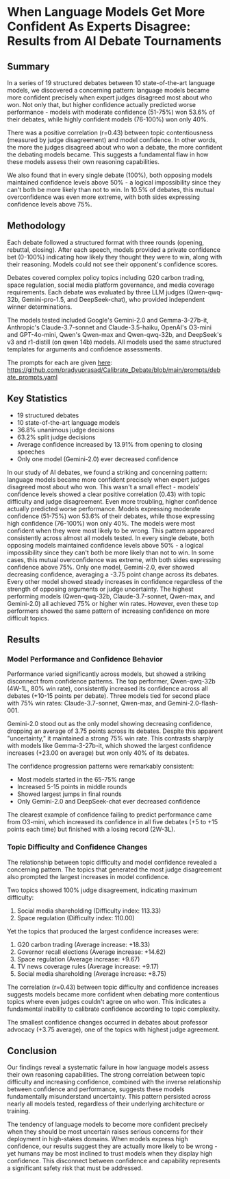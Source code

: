 # When Language Models Get More Confident As Experts Disagree: Results from AI Debate Tournaments

## Summary
In a series of 19 structured debates between 10 state-of-the-art language models, we discovered a concerning pattern: language models became more confident precisely when expert judges disagreed most about who won. Not only that, but higher confidence actually predicted worse performance - models with moderate confidence (51-75%) won 53.6% of their debates, while highly confident models (76-100%) won only 40%.

There was a positive correlation (r=0.43) between topic contentiousness (measured by judge disagreement) and model confidence. In other words, the more the judges disagreed about who won a debate, the more confident the debating models became. This suggests a fundamental flaw in how these models assess their own reasoning capabilities.

We also found that in every single debate (100%), both opposing models maintained confidence levels above 50% - a logical impossibility since they can't both be more likely than not to win. In 10.5% of debates, this mutual overconfidence was even more extreme, with both sides expressing confidence levels above 75%.

## Methodology
Each debate followed a structured format with three rounds (opening, rebuttal, closing). After each speech, models provided a private confidence bet (0-100%) indicating how likely they thought they were to win, along with their reasoning. Models could not see their opponent's confidence scores.

Debates covered complex policy topics including G20 carbon trading, space regulation, social media platform governance, and media coverage requirements. Each debate was evaluated by three LLM judges (Qwen-qwq-32b, Gemini-pro-1.5, and DeepSeek-chat), who provided independent winner determinations.

The models tested included Google's Gemini-2.0 and Gemma-3-27b-it, Anthropic's Claude-3.7-sonnet and Claude-3.5-haiku, OpenAI's O3-mini and GPT-4o-mini, Qwen's Qwen-max and Qwen-qwq-32b, and DeepSeek's v3 and r1-distill (on qwen 14b) models. All models used the same structured templates for arguments and confidence assessments.

The prompts for each are given [here](https://github.com/pradyuprasad/Calibrate_Debate/blob/main/prompts/debate_prompts.yaml): https://github.com/pradyuprasad/Calibrate_Debate/blob/main/prompts/debate_prompts.yaml


## Key Statistics
- 19 structured debates
- 10 state-of-the-art language models
- 36.8% unanimous judge decisions
- 63.2% split judge decisions
- Average confidence increased by 13.91% from opening to closing speeches
- Only one model (Gemini-2.0) ever decreased confidence


In our study of AI debates, we found a striking and concerning pattern: language models became more confident precisely when expert judges disagreed most about who won. This wasn't a small effect - models' confidence levels showed a clear positive correlation (0.43) with topic difficulty and judge disagreement.
Even more troubling, higher confidence actually predicted worse performance. Models expressing moderate confidence (51-75%) won 53.6% of their debates, while those expressing high confidence (76-100%) won only 40%. The models were most confident when they were most likely to be wrong.
This pattern appeared consistently across almost all models tested. In every single debate, both opposing models maintained confidence levels above 50% - a logical impossibility since they can't both be more likely than not to win. In some cases, this mutual overconfidence was extreme, with both sides expressing confidence above 75%.
Only one model, Gemini-2.0, ever showed decreasing confidence, averaging a -3.75 point change across its debates. Every other model showed steady increases in confidence regardless of the strength of opposing arguments or judge uncertainty.
The highest performing models (Qwen-qwq-32b, Claude-3.7-sonnet, Qwen-max, and Gemini-2.0) all achieved 75% or higher win rates. However, even these top performers showed the same pattern of increasing confidence on more difficult topics.


## Results

### Model Performance and Confidence Behavior
Performance varied significantly across models, but showed a striking disconnect from confidence patterns. The top performer, Qwen-qwq-32b (4W-1L, 80% win rate), consistently increased its confidence across all debates (+10-15 points per debate). Three models tied for second place with 75% win rates: Claude-3.7-sonnet, Qwen-max, and Gemini-2.0-flash-001.

Gemini-2.0 stood out as the only model showing decreasing confidence, dropping an average of 3.75 points across its debates. Despite this apparent "uncertainty," it maintained a strong 75% win rate. This contrasts sharply with models like Gemma-3-27b-it, which showed the largest confidence increases (+23.00 on average) but won only 40% of its debates.

The confidence progression patterns were remarkably consistent:
- Most models started in the 65-75% range
- Increased 5-15 points in middle rounds
- Showed largest jumps in final rounds
- Only Gemini-2.0 and DeepSeek-chat ever decreased confidence

The clearest example of confidence failing to predict performance came from O3-mini, which increased its confidence in all five debates (+5 to +15 points each time) but finished with a losing record (2W-3L).

### Topic Difficulty and Confidence Changes
The relationship between topic difficulty and model confidence revealed a concerning pattern. The topics that generated the most judge disagreement also prompted the largest increases in model confidence.

Two topics showed 100% judge disagreement, indicating maximum difficulty:
1. Social media shareholding (Difficulty index: 113.33)
2. Space regulation (Difficulty index: 110.00)

Yet the topics that produced the largest confidence increases were:
1. G20 carbon trading (Average increase: +18.33)
2. Governor recall elections (Average increase: +14.62)
3. Space regulation (Average increase: +9.67)
4. TV news coverage rules (Average increase: +9.17)
5. Social media shareholding (Average increase: +8.75)

The correlation (r=0.43) between topic difficulty and confidence increases suggests models became more confident when debating more contentious topics where even judges couldn't agree on who won. This indicates a fundamental inability to calibrate confidence according to topic complexity.

The smallest confidence changes occurred in debates about professor advocacy (+3.75 average), one of the topics with highest judge agreement.

## Conclusion
Our findings reveal a systematic failure in how language models assess their own reasoning capabilities. The strong correlation between topic difficulty and increasing confidence, combined with the inverse relationship between confidence and performance, suggests these models fundamentally misunderstand uncertainty. This pattern persisted across nearly all models tested, regardless of their underlying architecture or training.

The tendency of language models to become more confident precisely when they should be most uncertain raises serious concerns for their deployment in high-stakes domains. When models express high confidence, our results suggest they are actually more likely to be wrong - yet humans may be most inclined to trust models when they display high confidence. This disconnect between confidence and capability represents a significant safety risk that must be addressed.
